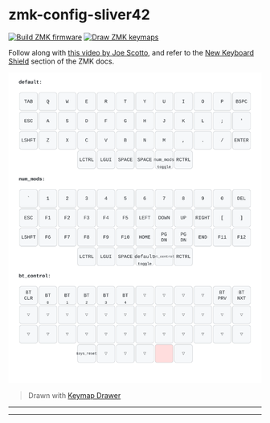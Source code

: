 # zmk-config-sliver42

[![Build ZMK firmware](https://github.com/bluesquall/zmk-config-sliver42/actions/workflows/build.yml/badge.svg)](https://github.com/bluesquall/zmk-config-sliver42/actions/workflows/build.yml)
[![Draw ZMK keymaps](https://github.com/bluesquall/zmk-config-sliver42/actions/workflows/draw.yml/badge.svg)](https://github.com/bluesquall/zmk-config-sliver42/actions/workflows/draw.yml)

Follow along with [this video by Joe Scotto][yt-scotto-zmk],
and refer to the [New Keyboard Shield][zmk-new-shield] section of the ZMK docs.

![sliver42 keymap drawn as SVG](img/sliver42.svg)

> Drawn with [Keymap Drawer](/caksoylar/keymap-drawer)
_____________
_____________
[yt-scotto-zmk]: https://youtu.be/O_urj-rF3bQ
[zmk-new-shield]: https://zmk.dev/docs/development/new-shield
[keymap-drawer]: https://github.com/caksoylar/keymap-drawer
[keymap-editor]: https://github.com/nickcoutsos/keymap-editor
